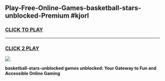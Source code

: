 
## Play-Free-Online-Games-basketball-stars-unblocked-Premium #kjorl
<h3>
<a href="https://premium.freeplayer.one?title=basketball-stars-unblocked&ref=8M">CLICK TO PLAY</a></h3>
<hr>

<h3>
<a href="https://premium.freeplayer.one?title=basketball-stars-unblocked&ref=8M">CLICK 2 PLAY</a>
  
</h3>

<a href="https://premium.freeplayer.one?title=basketball-stars-unblocked&ref=8M"><img src="https://clearcache.store/games.png"></a>


**basketball-stars-unblocked games unblocked: Your Gateway to Fun and Accessible Online Gaming**
